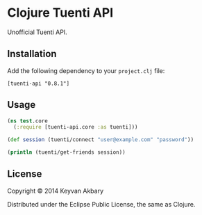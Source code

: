 # Clojure Tuenti API

Unofficial Tuenti API.

## Installation

Add the following dependency to your `project.clj` file:

    [tuenti-api "0.8.1"]

## Usage

```clojure
(ns test.core
  (:require [tuenti-api.core :as tuenti]))

(def session (tuenti/connect "user@example.com" "password"))

(println (tuenti/get-friends session))
```

## License

Copyright © 2014 Keyvan Akbary

Distributed under the Eclipse Public License, the same as Clojure.
